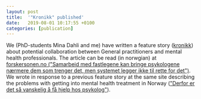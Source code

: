 ```yaml
---
layout: post
title:  '"Kronikk" published'
date:   2019-08-01 10:17:55 +0100
categories: [publication]
---
```

We (PhD-students Mina Dahli and me) have written a feature story ([kronikk](https://fremmedord.org/hva-betyr/kronikk/)) about potential collaboration between General practitioners and mental health professionals. The article can be read (in norwgian) at [forskersonen.no ("Samarbeid med fastlegene kan bringe psykologene nærmere dem som trenger det, men systemet legger ikke til rette for det")](https://forskersonen.no/helsetjenester-kronikk-meninger/samarbeid-med-fastlegene-kan-bringe-psykologene-naermere-dem-som-trenger-det-men-systemet-legger-ikke-til-rette-for-det/1361724). We wrote in response to a previous feature story at the same site describing the problems with getting into mental health treatment in Norway (["Derfor er det så vanskelig å få hjelp hos psykolog"](https://forskersonen.no/helsepolitikk-kronikk-meninger/derfor-er-det-sa-vanskelig-a-fa-hjelp-hos-psykolog/1346173)). 
